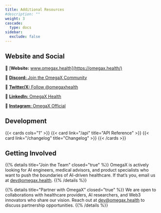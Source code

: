 ```yaml
---
title: Additional Resources
#description: ""
weight: 3
cascade:
  type: docs
sidebar:
  exclude: false
---
```


## Website and Social

🔗 [**Website:** www.omegax.health](https://omegax.health/)

🔗 [**Discord:** Join the OmegaX Community](https://discord.gg/YmZYS7xtc3)

🔗 [**Twitter/X:** Follow @omegaxhealth](http://x.com/omegaxhealth)

🔗 [**LinkedIn:** OmegaX Health](https://www.linkedin.com/company/omegax-health)

🔗 [**Instagram:** OmegaX Official](http://instagram.com/omegaxhealth)

## Development

{{< cards cols="1" >}}
  {{< card link="/api" title="API Reference" >}}
  {{< card link="/changelog" title="Changelog" >}}
{{< /cards >}}

## Getting Involved

{{% details title="Join the Team" closed="true" %}}
OmegaX is actively looking for AI engineers, medical advisors, and product specialists who want to push the boundaries of AI-driven healthcare. If that’s you, email us at dev@omegax.health.
{{% /details %}}

{{% details title="Partner with OmegaX" closed="true" %}}
We are open to collaborations with healthcare providers, AI researchers, and Web3 innovators who share our vision. Reach out at dev@omegax.health to discuss partnership opportunities.
{{% /details %}}

